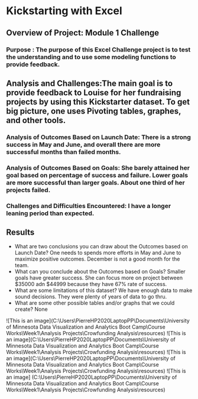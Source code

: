 # Kickstarting with Excel

## Overview of Project: Module 1 Challenge

### Purpose : The purpose of this Excel Challenge project is to test the understanding and to use some modeling functions to provide feedback.

## Analysis and Challenges:The main goal is to provide feedback to Louise for her fundraising projects by using this Kickstarter dataset. To get big picture, one uses Pivoting tables, graphes, and other tools.

### Analysis of Outcomes Based on Launch Date: There is a strong success in May and June, and overall there are more successful months than failed months.

### Analysis of Outcomes Based on Goals: She barely attained her goal based on percentage of success and failure. Lower goals are more successful than larger goals. About one third of her projects failed. 

### Challenges and Difficulties Encountered: I have a longer leaning period than expected. 

## Results

- What are two conclusions you can draw about the Outcomes based on Launch Date?
One needs to spends more efforts in May and June to maximize positive outcomes. December is not a good month for the team.
- What can you conclude about the Outcomes based on Goals?
Smaller goals have greater success. She can focus more on project between $35000 adn $44999 because they have 67% rate of success. 
- What are some limitations of this dataset?
We have enough data to make sound decisions. They were plenty of years of data to go thru. 
- What are some other possible tables and/or graphs that we could create?
None

![This is an image](C:\Users\PierreHP2020LaptopPP\Documents\University of Minnesota Data Visualization and Analytics Boot Camp\Course Works\Week1\Analysis Projects\Crowfunding Analysis\resources)
![This is an image](C:\Users\PierreHP2020LaptopPP\Documents\University of Minnesota Data Visualization and Analytics Boot Camp\Course Works\Week1\Analysis Projects\Crowfunding Analysis\resources)
![This is an image](C:\Users\PierreHP2020LaptopPP\Documents\University of Minnesota Data Visualization and Analytics Boot Camp\Course Works\Week1\Analysis Projects\Crowfunding Analysis\resources)
![This is an image] (C:\Users\PierreHP2020LaptopPP\Documents\University of Minnesota Data Visualization and Analytics Boot Camp\Course Works\Week1\Analysis Projects\Crowfunding Analysis\resources)
